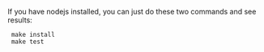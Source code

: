 If you have nodejs installed, you can just do these two commands and see results:

     make install
     make test
